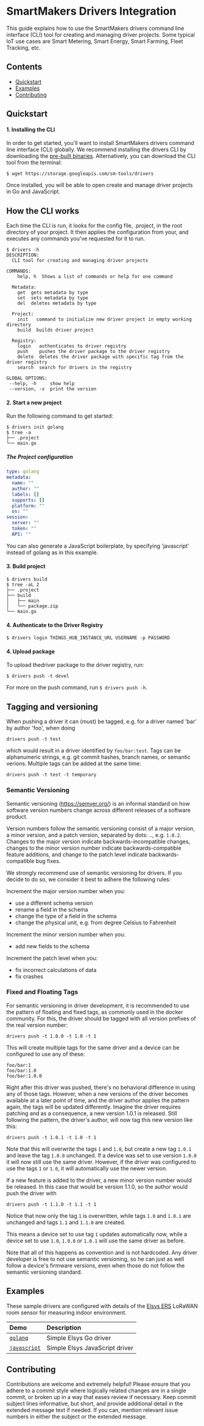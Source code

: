 # SmartMakers Drivers Integration

This guide explains how to use the SmartMakers drivers command line interface (CLI) tool for creating and managing driver projects. Some typical IoT use cases are Smart Metering, Smart Energy, Smart Farming, Fleet Tracking, etc.

## Contents

- [Quickstart](#quickstart)
- [Examples](#examples)
- [Contributing](#contributing)

## Quickstart

#### 1. Installing the CLI

In order to get started, you'll want to install SmartMakers drivers command line interface (CLI) globally. We recommend installing the drivers CLI by downloading the [pre-built binaries](https://storage.googleapis.com/sm-tools/drivers). Alternatively, you can download the CLI tool from the terminal:

``` shell
$ wget https://storage.googleapis.com/sm-tools/drivers
```

Once installed, you will be able to open create and manage driver projects in Go and JavaScript.

## How the CLI works

Each time the CLI is run, it looks for the config file, .project, in the root directory of your project. It then applies the configuration from your, and executes any commands you've requested for it to run.

``` shell
$ drivers -h
DESCRIPTION:
  CLI tool for creating and managing driver projects

COMMANDS:
    help, h  Shows a list of commands or help for one command

  Metadata:
    get  gets metadata by type
    set  sets metadata by type
    del  deletes metadata by type

  Project:
    init   command to initialize new driver project in empty working directory
    build  builds driver project

  Registry:
    login   authenticates to driver registry
    push    pushes the driver package to the driver registry
    delete  deletes the driver package with specific tag from the driver registry
    search  search for drivers in the registry

GLOBAL OPTIONS:
 --help, -h     show help
 --version, -v  print the version
```


#### 2. Start a new project

Run the following command to get started:

```
$ drivers init golang
$ tree -a
├── .project
└── main.go
```

##### The Project configuration

```yaml
type: golang
metadata:
  name: ""
  author: ""
  labels: []
  supports: []
  platform: ""
  os: ""
session:
  server: ""
  token: ""
  API: ""
```

You can also generate a JavaScript boilerplate, by specifying 'javascript' instead of golang as in this example.

#### 3. Build project

``` shell
$ drivers build
$ tree -aL 2
├── .project
├── build
│   ├── main
│   └── package.zip
└── main.go
```

#### 4. Authenticate to the Driver Registry

``` shell
$ drivers login THINGS_HUB_INSTANCE_URL USERNAME -p PASSWORD
```

#### 4. Upload package

To upload thedriver package to the driver registry, run:

``` shell
$ drivers push -t devel
```

For more on the push command, run `$ drivers push -h`.

## Tagging and versioning

When pushing a driver it can (must) be tagged, e.g. for a driver named 'bar' by author 'foo', when doing

    drivers push -t test
	
which would result in a driver identified by `foo/bar:test`.
Tags can be alphanumeric strings, e.g. git commit hashes, branch names, or semantic verions.
Multiple tags can be added at the same time:

    drivers push -t test -t temporary


### Semantic Versioning

Semantic versioning (https://semver.org/) is an informal standard on how software version numbers
change across different releases of a software product.

Version numbers follow the semantic versioning consist of a major version, a minor version,
and a patch version, separated by dots: <major>.<minor>.<patch>, e.g. `1.0.2`.
Changes to the major version indicate backwards-incompatible changes,
changes to the minor version number indicate backwards-compatible feature additions,
and change to the patch level indicate backwards-compatible bug fixes.

We strongly recommend use of semantic versioning for drivers.
If you decide to do so, we consider it best to adhere the following rules:

Increment the major version number when you:
* use a different schema version
* rename a field in the schema
* change the type of a field in the schema
* change the physical unit, e.g. from degree Celsius to Fahrenheit

Increment the minor version number when you:
* add new fields to the schema

Increment the patch level when you:
* fix incorrect calculations of data
* fix crashes


### Fixed and Floating Tags

For semantic versioning in driver development,
it is recommended to use the pattern of floating and fixed tags,
as commonly used in the docker community.
For this, the driver should be tagged with all version prefixes of the real version number:

    drivers push -t 1.0.0 -t 1.0 -t 1

This will create multiple tags for the same driver and a device can be configured
to use any of these:

    foo/bar:1
    foo/bar:1.0
    foo/bar:1.0.0

Right after this driver was pushed, there's no behavioral difference in using any of those tags.
However, when a new versions of the driver becomes available at a later point of time,
and the driver author applies the pattern again, the tags will be updated differently.
Imagine the driver requires patching and as a consequence, a new version 1.0.1 is released.
Still following the pattern, the driver's author, will now tag this new version like this:

    drivers push -t 1.0.1 -t 1.0 -t 1

Note that this will overwrite the tags `1` and `1.0`, but create a new tag `1.0.1`
and leave the tag `1.0.0` unchanged.
If a device was set to use version `1.0.0` it will now still use the same driver.
However, if the driver was configured to use the tags `1` or `1.0`,
it will automatically use the newer version.

If a new feature is added to the driver, a new minor version number would be released.
In this case that would be version 1.1.0, so the author would push the driver with

    drivers push -t 1.1.0 -t 1.1 -t 1
	
Notice that now only the tag `1` is overwritten, while tags `1.0` and `1.0.1` are unchanged
and tags `1.1` and `1.1.0` are created.

This means a device set to use tag `1` updates automatically now,
while a device set to use `1.0`, `1.0.0` or `1.0.1` will use the same driver as before.

Note that all of this happens as convention and is not hardcoded.
Any driver developer is free to not use semantic versioning,
so he can just as well follow a device's firmware versions,
even when those do not follow the semantic versioning standard.


## Examples

These sample drivers are configured with details of the [Elsys ERS](https://www.elsys.se/en/ers/) LoRaWAN room sensor for measuring indoor environment.

| Demo | Description |
|:------|:----------|
| [`golang`](https://github.com/smartmakers/drivers/tree/master/examples/elsys-go) | Simple Elsys Go driver |
| [`javascript`](https://github.com/smartmakers/drivers/tree/master/examples/elsys-js) | Simple Elsys JavaScript driver |

## Contributing

Contributions are welcome and extremely helpful! Please ensure that you adhere to a commit style where logically related changes are in a single commit, or broken up in a way that eases review if necessary. Keep commit subject lines informative, but short, and provide additional detail in the extended message text if needed. If you can, mention relevant issue numbers in either the subject or the extended message.
